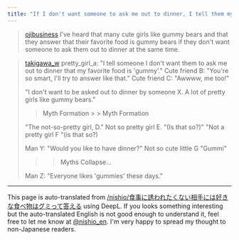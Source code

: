 ```yaml
---
title: "If I don't want someone to ask me out to dinner, I tell them my favorite food is gummy bears."
---
```


> [ojibusiness](https://x.com/ojibusiness/status/1917504393332809807) I've heard that many cute girls like gummy bears and that they answer that their favorite food is gummy bears if they don't want someone to ask them out to dinner at the same time.

> [takigawa_w](https://x.com/takigawa_w/status/1917889829708464608) pretty_girl_a: "I tell someone I don't want them to ask me out to dinner that my favorite food is 'gummy'."
>  Cute friend B: "You're so smart, I'll try to answer like that."
>  Cute friend C: "Awwww, me too!"
>
>  "I don't want to be asked out to dinner by someone X. A lot of pretty girls like gummy bears."
>
>  > Myth Formation > > Myth Formation
>
>  "The not-so-pretty girl, D."
>  Not so pretty girl E. "(Is that so?)"
>  "Not a pretty girl F "(is that so?)
>
>  Man Y: "Would you like to have dinner?"
>  Not so cute little G "Gummi"
>
>  > > Myths Collapse...
>
>  Man Z: "Everyone likes 'gummies' these days."


---
This page is auto-translated from [/nishio/食事に誘われたくない相手には好きな食べ物はグミって答える](https://scrapbox.io/nishio/食事に誘われたくない相手には好きな食べ物はグミって答える) using DeepL. If you looks something interesting but the auto-translated English is not good enough to understand it, feel free to let me know at [@nishio_en](https://twitter.com/nishio_en). I'm very happy to spread my thought to non-Japanese readers.